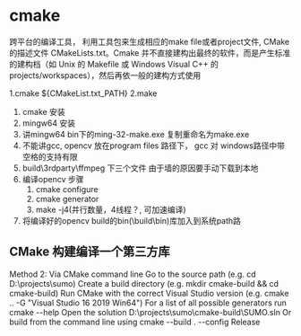 # cmake 
跨平台的编译工具， 利用工具包来生成相应的make file或者project文件, CMake 的描述文件 CMakeLists.txt。Cmake 并不直接建构出最终的软件，而是产生标准的建构档（如 Unix 的 Makefile 或 Windows Visual C++ 的 projects/workspaces），然后再依一般的建构方式使用


1.cmake  ${CMakeList.txt_PATH}
2.make 


1. cmake 安装
2. mingw64 安装
3. 讲mingw64 bin下的ming-32-make.exe  复制重命名为make.exe
4. 不能讲gcc, opencv 放在program files 路径下， gcc 对 windows路径中带空格的支持有限
5. build\3rdparty\ffmpeg 下三个文件 由于墙的原因要手动下载到本地
6. 编译opencv 步骤
    1. cmake configure
    2. cmake generator
    3. make -j4(并行数量，4线程？, 可加速编译)
7. 将编译好的opencv build的bin(\build\bin)库加入到系统path路


## CMake 构建编译一个第三方库

Method 2: Via CMake command line
Go to the source path (e.g. cd D:\projects\sumo)
Create a build directory (e.g. mkdir cmake-build && cd cmake-build)
Run CMake with the correct Visual Studio version (e.g. cmake .. -G "Visual Studio 16 2019 Win64")
For a list of all possible generators run cmake --help
Open the solution D:\projects\sumo\cmake-build\SUMO.sln
Or build from the command line using cmake --build . --config Release
